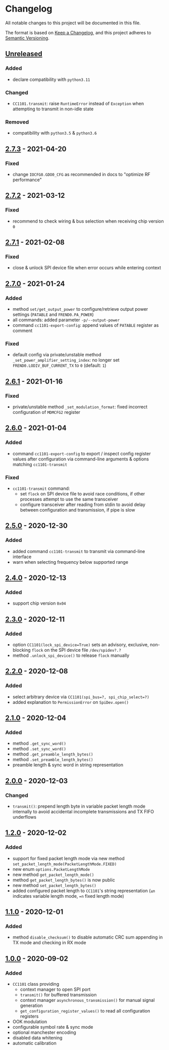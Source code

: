 # Changelog
All notable changes to this project will be documented in this file.

The format is based on [Keep a Changelog](https://keepachangelog.com/en/1.0.0/),
and this project adheres to [Semantic Versioning](https://semver.org/spec/v2.0.0.html).

## [Unreleased]
### Added
- declare compatibility with `python3.11`

### Changed
- `CC1101.transmit`: raise `RuntimeError` instead of `Exception` when
  attempting to transmit in non-idle state

### Removed
- compatibility with `python3.5` & `python3.6`

## [2.7.3] - 2021-04-20
### Fixed
- change `IOCFG0.GDO0_CFG` as recommended in docs to "optimize RF performance"

## [2.7.2] - 2021-03-12
### Fixed
- recommend to check wiring & bus selection when receiving chip version `0`

## [2.7.1] - 2021-02-08
### Fixed
- close & unlock SPI device file when error occurs while entering context

## [2.7.0] - 2021-01-24
### Added
- method `set/get_output_power` to configure/retrieve output power settings
  (`PATABLE` and `FREND0.PA_POWER`)
- all commands: added parameter `-p/--output-power`
- command `cc1101-export-config`: append values of `PATABLE` register as comment

### Fixed
- default config via private/unstable method `_set_power_amplifier_setting_index`:
  no longer set `FREND0.LODIV_BUF_CURRENT_TX` to `0` (default: `1`)

## [2.6.1] - 2021-01-16
### Fixed
- private/unstable method `_set_modulation_format`:
  fixed incorrect configuration of `MDMCFG2` register

## [2.6.0] - 2021-01-04
### Added
- command `cc1101-export-config` to export / inspect config register values
  after configuration via command-line arguments & options matching `cc1101-transmit`

### Fixed
- `cc1101-transmit` command:
  - set `flock` on SPI device file to avoid race conditions,
    if other processes attempt to use the same transceiver
  - configure transceiver after reading from stdin
    to avoid delay between configuration and transmission, if pipe is slow

## [2.5.0] - 2020-12-30
### Added
- added command `cc1101-transmit` to transmit via command-line interface
- warn when selecting frequency below supported range

## [2.4.0] - 2020-12-13
### Added
- support chip version `0x04`

## [2.3.0] - 2020-12-11
### Added
- option `CC1101(lock_spi_device=True)` sets an advisory, exclusive,
  non-blocking `flock` on the SPI device file `/dev/spidev?.?`
- method `.unlock_spi_device()` to release `flock` manually

## [2.2.0] - 2020-12-08
### Added
- select arbitrary device via `CC1101(spi_bus=?, spi_chip_select=?)`
- added explanation to `PermissionError` on `SpiDev.open()`

## [2.1.0] - 2020-12-04
### Added
- method `.get_sync_word()`
- method `.set_sync_word()`
- method `.get_preamble_length_bytes()`
- method `.set_preamble_length_bytes()`
- preamble length & sync word in string representation

## [2.0.0] - 2020-12-03
### Changed
- `transmit()`: prepend length byte in variable packet length mode internally
  to avoid accidental incomplete transmissions and TX FIFO underflows

## [1.2.0] - 2020-12-02
### Added
- support for fixed packet length mode
  via new method `set_packet_length_mode(PacketLengthMode.FIXED)`
- new enum `options.PacketLengthMode`
- new method `get_packet_length_mode()`
- method `get_packet_length_bytes()` is now public
- new method `set_packet_length_bytes()`
- added configured packet length to `CC1101`'s string representation
  (`≤n` indicates variable length mode, `=n` fixed length mode)

## [1.1.0] - 2020-12-01
### Added
- method `disable_checksum()` to disable automatic CRC sum
  appending in TX mode and checking in RX mode

## [1.0.0] - 2020-09-02
### Added
- `CC1101` class providing
  - context manager to open SPI port
  - `transmit()` for buffered transmission
  - context manager `asynchronous_transmission()` for manual signal generation
  - `get_configuration_register_values()` to read all configuration registers
- OOK modulation
- configurable symbol rate & sync mode
- optional manchester encoding
- disabled data whitening
- automatic calibration

[Unreleased]: https://github.com/fphammerle/python-cc1101/compare/v2.7.3...HEAD
[2.7.3]: https://github.com/fphammerle/python-cc1101/compare/v2.7.2...v2.7.3
[2.7.2]: https://github.com/fphammerle/python-cc1101/compare/v2.7.1...v2.7.2
[2.7.1]: https://github.com/fphammerle/python-cc1101/compare/v2.7.0...v2.7.1
[2.7.0]: https://github.com/fphammerle/python-cc1101/compare/v2.6.1...v2.7.0
[2.6.1]: https://github.com/fphammerle/python-cc1101/compare/v2.6.0...v2.6.1
[2.6.0]: https://github.com/fphammerle/python-cc1101/compare/v2.5.0...v2.6.0
[2.5.0]: https://github.com/fphammerle/python-cc1101/compare/v2.4.0...v2.5.0
[2.4.0]: https://github.com/fphammerle/python-cc1101/compare/v2.3.0...v2.4.0
[2.3.0]: https://github.com/fphammerle/python-cc1101/compare/v2.2.0...v2.3.0
[2.2.0]: https://github.com/fphammerle/python-cc1101/compare/v2.1.0...v2.2.0
[2.1.0]: https://github.com/fphammerle/python-cc1101/compare/v2.0.0...v2.1.0
[2.0.0]: https://github.com/fphammerle/python-cc1101/compare/v1.2.0...v2.0.0
[1.2.0]: https://github.com/fphammerle/python-cc1101/compare/v1.1.0...v1.2.0
[1.1.0]: https://github.com/fphammerle/python-cc1101/compare/v1.0.0...v1.1.0
[1.0.0]: https://github.com/fphammerle/python-cc1101/releases/tag/v1.0.0
